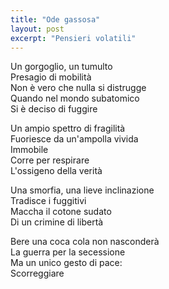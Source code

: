 ```yaml
---
title: "Ode gassosa"
layout: post
excerpt: "Pensieri volatili"
---
```


Un gorgoglio, un tumulto  
Presagio di mobilità  
Non è vero che nulla si distrugge  
Quando nel mondo subatomico  
Si è deciso di fuggire  

Un ampio spettro di fragilità  
Fuoriesce da un'ampolla vivida  
Immobile  
Corre per respirare  
L'ossigeno della verità  

Una smorfia, una lieve inclinazione  
Tradisce i fuggitivi  
Maccha il cotone sudato  
Di un crimine di libertà  

Bere una coca cola non nasconderà  
La guerra per la secessione  
Ma un unico gesto di pace:  
Scorreggiare  